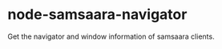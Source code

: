 node-samsaara-navigator
=======================

Get the navigator and window information of samsaara clients.
